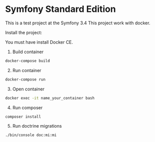 Symfony Standard Edition
========================

This is a test project at the Symfony 3.4
This project work with docker.

Install the project:

You must have install Docker CE.

1. Build container

```bash
docker-compose build
```
2. Run container

```bash
docker-compose run
```
3.  Open container 
```bash
docker exec -it name_your_container bash
```
4. Run composer
```bash
composer install
```
5. Run doctrine migrations
```bash
./bin/console doc:mi:mi
```